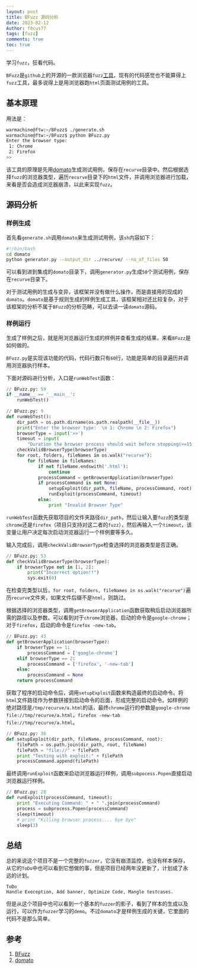 ```yaml
---
layout: post
title: BFuzz 源码分析
date: 2023-02-12
Author: f0cus77
tags: [fuzz]
comments: true
toc: true
---
```


学习`fuzz`，狂看代码。

`BFuzz`是`github`上的开源的一款浏览器`fuzz`[工具](https://github.com/RootUp/BFuzz)，现有的代码感觉也不能算得上`fuzz`工具，最多说得上是用浏览器跑`html`页面测试用例的工具。

## 基本原理

用法是：

```bash
warmachine@ftw:~/BFuzz$ ./generate.sh
warmachine@ftw:~/BFuzz$ python BFuzz.py 
Enter the browser type:
 1: Chrome 
 2: Firefox
>>
```

该工具的原理是先用[domato](https://github.com/googleprojectzero/domato)生成测试用例，保存在`recurve`目录中。然后根据选择`fuzz`的浏览器类型，遍历`recurve`目录下的`html`文件，并调用浏览器进行加载，来看是否会造成浏览器崩溃，以此来实现`fuzz`。

## 源码分析

### 样例生成

首先看`generate.sh`调用`domato`来生成测试用例，该`sh`内容如下：

```bash
#!/bin/bash
cd domato
python generator.py --output_dir ../recurve/ --no_of_files 50
```

可以看到进到集成的`domato`目录下，调用`generator.py`生成`50`个测试用例，保存在`recurve`目录下。

对于测试用例的生成与变异，该框架并没有做什么操作，而是直接用的现成的`domato`。`domato`是基于规则生成的样例生成工具，该框架相对还比较复杂，对于该框架的分析不属于`BFuzz`的分析范畴，可以去读一读`domato`源码。
### 样例运行

生成了样例之后，就是用浏览器运行生成的样例并查看生成的结果，来看`BFuzz`是如何做的。

`BFuzz.py`是实现该功能的代码，代码行数只有`60`行，功能是简单的目录遍历并调用浏览器执行样本。

下面对源码进行分析，入口是`runWebTest`函数：

```python
// BFuzz.py: 59
if __name__ == '__main__':
    runWebTest()
 
// BFuzz.py: 9
def runWebTest():
    dir_path = os.path.dirname(os.path.realpath(__file__))
    print("Enter the browser type:  \n 1: Chrome \n 2: Firefox")
    browserType = input('>>')
    timeout = input(
        "Duration the browser process should wait before stopping(>=15 seconds to ensure full load of page):")
    checkValidBrowserType(browserType)
    for root, folders, fileNames in os.walk("recurve"):
        for fileName in fileNames:
            if not fileName.endswith('.html'):
                continue
            processCommand = getBrowserApplication(browserType)
            if processCommand is not None:
                setupExploit(dir_path, fileName, processCommand, root)
                runExploit(processCommand, timeout)
            else:
                print "Invalid Browser Type"
```

`runWebTest`函数先获取项目的文件夹路径`dir_path`，然后让输入要`fuzz`的类型是`chrome`还是`firefox`（项目只支持对这二者的`fuzz`），然后再输入一个`timeout`，该变量让用户决定每次启动浏览器运行一个样例要等多久。

输入完成后，调用`checkValidBrowserType`检查选择的浏览器类型是否正确。

```python
// BFuzz.py: 53
def checkValidBrowserType(browserType):
    if browserType not in [1, 2]:
        print("Incorrect option!!")
        sys.exit(0)
```

在检查完类型以后，`for root, folders, fileNames in os.walk("recurve")`遍历`recurve`文件夹，如果文件后缀不是`html`，则跳过。

根据选择的浏览器类型，调用`getBrowserApplication`函数获取稍后启动浏览器所需的路径以及参数。可以看到对于`chrome`浏览器，启动的命令是`google-chrome`；对于`firefox`，启动的命令是`firefox -new-tab`。

```python
// BFuzz.py: 43
def getBrowserApplication(browserType):
    if browserType == 1:
        processCommand = ['google-chrome']
    elif browserType == 2:
        processCommand = ['firefox', '-new-tab']
    else:
        processCommand = None
    return processCommand
```

获取了程序的启动命令后，调用`setupExploit`函数来构造最终的启动命令。将`html`文件路径作为参数拼接到启动命令的后面，形成完整的启动命令。如样例的绝对路径是`/tmp/recurve/a.html`的话，最终`chrome`运行的参数是`google-chrome file://tmp/recurve/a.html`，`firefox -new-tab file://tmp/recurve/a.html`。

```python
// BFuzz.py: 36
def setupExploit(dir_path, fileName, processCommand, root):
    filePath = os.path.join(dir_path, root, fileName)
    filePath = "file://" + filePath
    print "Testing with exploit:" + filePath
    processCommand.append(filePath)
```

最终调用`runExploit`函数来启动浏览器运行样例，调用`subpocess.Popen`直接启动浏览器运行样例。

```python
// BFuzz.py: 28
def runExploit(processCommand, timeout):
    print "Executing Command: " + " ".join(processCommand)
    process = subprocess.Popen(processCommand)
    sleep(timeout)
    # print "Killing browser process.... bye bye"
    sleep(3)
```

## 总结

总的来说这个项目不是一个完整的`fuzzer`，它没有崩溃监控，也没有样本保存，从它的`ToDo`中也可以看到它想做的事，但是项目已经两年没更新了，计划成了永远的计划。

```
ToDo
Handle Exeception, Add banner, Optimize Code, Mangle testcases.
```

但是从这个项目中也可以看到一个基本的`fuzzer`的影子，看到了样本的生成以及运行，可以作为`fuzzer`学习的`demo`。不过`domato`才是样例生成的关键，它里面的代码不是那么简单。

## 参考

1. [BFuzz](https://github.com/RootUp/BFuzz)
2. [domato](https://github.com/googleprojectzero/domato)

